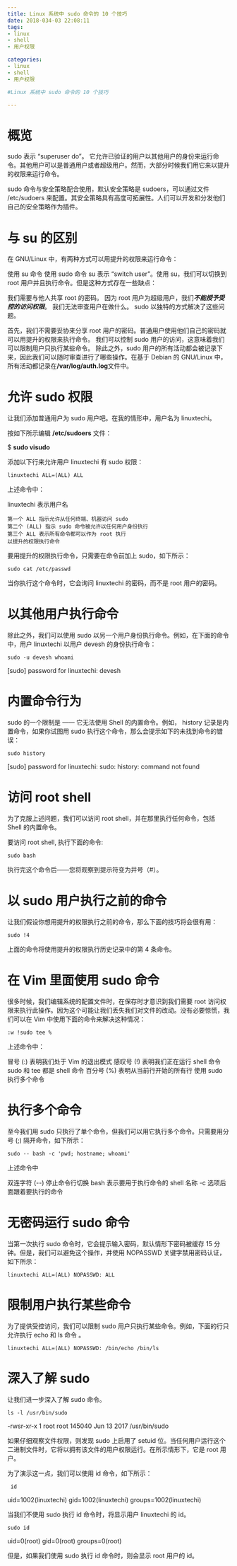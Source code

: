 ```yaml
---
title: Linux 系统中 sudo 命令的 10 个技巧
date: 2018-034-03 22:08:11
tags:
- linux
- shell
- 用户权限

categories:
- linux
- shell
- 用户权限

#Linux 系统中 sudo 命令的 10 个技巧

---
```




# 概览

sudo 表示 “superuser do”。 它允许已验证的用户以其他用户的身份来运行命令。其他用户可以是普通用户或者超级用户。然而，大部分时候我们用它来以提升的权限来运行命令。

sudo 命令与安全策略配合使用，默认安全策略是 sudoers，可以通过文件 /etc/sudoers 来配置。其安全策略具有高度可拓展性。人们可以开发和分发他们自己的安全策略作为插件。

# 与 su 的区别

在 GNU/Linux 中，有两种方式可以用提升的权限来运行命令：

使用 su 命令
使用 sudo 命令
su 表示 “switch user”。使用 su，我们可以切换到 root 用户并且执行命令。但是这种方式存在一些缺点：

我们需要与他人共享 root 的密码。
因为 root 用户为超级用户，我们***不能授予受控的访问权限***。
我们无法审查用户在做什么。
sudo 以独特的方式解决了这些问题。

首先，我们不需要妥协来分享 root 用户的密码。普通用户使用他们自己的密码就可以用提升的权限来执行命令。
我们可以控制 sudo 用户的访问，这意味着我们可以限制用户只执行某些命令。
除此之外，sudo 用户的所有活动都会被记录下来，因此我们可以随时审查进行了哪些操作。在基于 Debian 的 GNU/Linux 中，所有活动都记录在<strong>/var/log/auth.log</strong>文件中。


# 允许 sudo 权限

让我们添加普通用户为 sudo 用户吧。在我的情形中，用户名为 linuxtechi。

按如下所示编辑 **/etc/sudoers** 文件：

$ **sudo visudo**

添加以下行来允许用户 linuxtechi 有 sudo 权限：

    linuxtechi ALL=(ALL) ALL

上述命令中：

linuxtechi 表示用户名

    第一个 ALL 指示允许从任何终端、机器访问 sudo
    第二个 (ALL) 指示 sudo 命令被允许以任何用户身份执行
    第三个 ALL 表示所有命令都可以作为 root 执行
    以提升的权限执行命令

要用提升的权限执行命令，只需要在命令前加上 sudo，如下所示：

    sudo cat /etc/passwd

当你执行这个命令时，它会询问 linuxtechi 的密码，而不是 root 用户的密码。

# 以其他用户执行命令

除此之外，我们可以使用 sudo 以另一个用户身份执行命令。例如，在下面的命令中，用户 linuxtechi 以用户 devesh 的身份执行命令：

    sudo -u devesh whoami
    
[sudo] password for linuxtechi:
devesh

# 内置命令行为

sudo 的一个限制是 —— 它无法使用 Shell 的内置命令。例如， history 记录是内置命令，如果你试图用 sudo 执行这个命令，那么会提示如下的未找到命令的错误：

    sudo history
    
[sudo] password for linuxtechi:
sudo: history: command not found


# 访问 root shell

为了克服上述问题，我们可以访问 root shell，并在那里执行任何命令，包括 Shell 的内置命令。

要访问 root shell, 执行下面的命令:

    sudo bash

执行完这个命令后——您将观察到提示符变为井号（#）。

# 以 sudo 用户执行之前的命令

让我们假设你想用提升的权限执行之前的命令，那么下面的技巧将会很有用：

    sudo !4

上面的命令将使用提升的权限执行历史记录中的第 4 条命令。

# 在 Vim 里面使用 sudo 命令

很多时候，我们编辑系统的配置文件时，在保存时才意识到我们需要 root 访问权限来执行此操作。因为这个可能让我们丢失我们对文件的改动。没有必要惊慌，我们可以在 Vim 中使用下面的命令来解决这种情况：

    :w !sudo tee %

上述命令中：

冒号 (:) 表明我们处于 Vim 的退出模式
感叹号 (!) 表明我们正在运行 shell 命令
sudo 和 tee 都是 shell 命令
百分号 (%) 表明从当前行开始的所有行
使用 sudo 执行多个命令

# 执行多个命令

至今我们用 sudo 只执行了单个命令，但我们可以用它执行多个命令。只需要用分号 (;) 隔开命令，如下所示：

    sudo -- bash -c 'pwd; hostname; whoami'


上述命令中

双连字符 (--) 停止命令行切换
bash 表示要用于执行命令的 shell 名称
-c 选项后面跟着要执行的命令

# 无密码运行 sudo 命令

当第一次执行 sudo 命令时，它会提示输入密码，默认情形下密码被缓存 15 分钟。但是，我们可以避免这个操作，并使用 NOPASSWD 关键字禁用密码认证，如下所示：

    linuxtechi ALL=(ALL) NOPASSWD: ALL

# 限制用户执行某些命令

为了提供受控访问，我们可以限制 sudo 用户只执行某些命令。例如，下面的行只允许执行 echo 和 ls 命令 。

    linuxtechi ALL=(ALL) NOPASSWD: /bin/echo /bin/ls

# 深入了解 sudo

让我们进一步深入了解 sudo 命令。

    ls -l /usr/bin/sudo

-rwsr-xr-x 1 root root 145040 Jun 13  2017 /usr/bin/sudo

如果仔细观察文件权限，则发现 sudo 上启用了 setuid 位。当任何用户运行这个二进制文件时，它将以拥有该文件的用户权限运行。在所示情形下，它是 root 用户。

为了演示这一点，我们可以使用 id 命令，如下所示：

     id

uid=1002(linuxtechi) gid=1002(linuxtechi) groups=1002(linuxtechi)

当我们不使用 sudo 执行 id 命令时，将显示用户 linuxtechi 的 id。

    sudo id
    
uid=0(root) gid=0(root) groups=0(root)


但是，如果我们使用 sudo 执行 id 命令时，则会显示 root 用户的 id。

